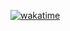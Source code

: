 [![wakatime](https://wakatime.com/badge/user/b1c25f74-0bce-4dc9-bd10-50b9bb1f9d05.svg)](https://wakatime.com/@b1c25f74-0bce-4dc9-bd10-50b9bb1f9d05)
